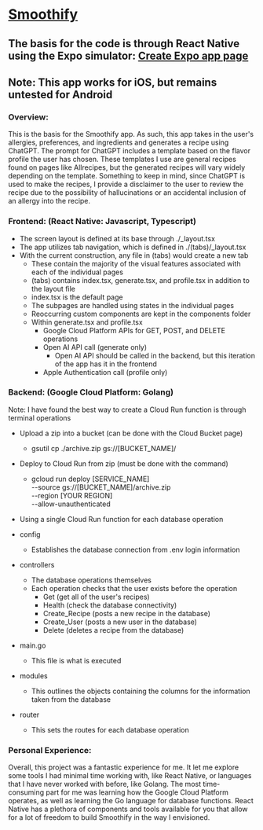 # [Smoothify](https://apps.apple.com/us/app/smoothify/id6736921004)

## The basis for the code is through React Native using the Expo simulator: [Create Expo app page](https://docs.expo.dev/tutorial/create-your-first-app/)

## Note: This app works for iOS, but remains untested for Android

### Overview:
This is the basis for the Smoothify app. As such, this app takes in the user's allergies, preferences, and ingredients and generates a recipe using ChatGPT. The prompt for ChatGPT includes a template based on the flavor profile the user has chosen. These templates I use are general recipes found on pages like Allrecipes, but the generated recipes will vary widely depending on the template. Something to keep in mind, since ChatGPT is used to make the recipes, I provide a disclaimer to the user to review the recipe due to the possibility of hallucinations or an accidental inclusion of an allergy into the recipe.

### Frontend: (React Native: Javascript, Typescript)
- The screen layout is defined at its base through ./_layout.tsx
- The app utilizes tab navigation, which is defined in ./(tabs)/_layout.tsx
- With the current construction, any file in (tabs) would create a new tab
  - These contain the majority of the visual features associated with each of the individual pages
  - (tabs) contains index.tsx, generate.tsx, and profile.tsx in addition to the layout file
  - index.tsx is the default page
  - The subpages are handled using states in the individual pages
  - Reoccurring custom components are kept in the components folder
  - Within generate.tsx and profile.tsx
    - Google Cloud Platform APIs for GET, POST, and DELETE operations
    - Open AI API call (generate only)
      - Open AI API should be called in the backend, but this iteration of the app has it in the frontend
    - Apple Authentication call (profile only)

### Backend: (Google Cloud Platform: Golang)
Note: I have found the best way to create a Cloud Run function is through terminal operations
- Upload a zip into a bucket (can be done with  the Cloud Bucket page)
  - gsutil cp ./archive.zip gs://[BUCKET_NAME]/
- Deploy to Cloud Run from zip (must be done with the command)
  - gcloud run deploy [SERVICE_NAME] \
    --source gs://[BUCKET_NAME]/archive.zip \
    --region [YOUR REGION] \
    --allow-unauthenticated

- Using a single Cloud Run function for each database operation
- config
  - Establishes the database connection from .env login information
- controllers
  - The database operations themselves
  - Each operation checks that the user exists before the operation
    - Get (get all of the user's recipes)
    - Health (check the database connectivity)
    - Create_Recipe (posts a new recipe in the database)
    - Create_User (posts a new user in the database)
    - Delete (deletes a recipe from the database)
- main.go
  - This file is what is executed
- modules
  - This outlines the objects containing the columns for the information taken from the database
- router
  - This sets the routes for each database operation
 

### Personal Experience:
Overall, this project was a fantastic experience for me. It let me explore some tools I had minimal time working with, like React Native, or languages that I have never worked with before, like Golang. The most time-consuming part for me was learning how the Google Cloud Platform operates, as well as learning the Go language for database functions. React Native has a plethora of components and tools available for you that allow for a lot of freedom to build Smoothify in the way I envisioned. 
